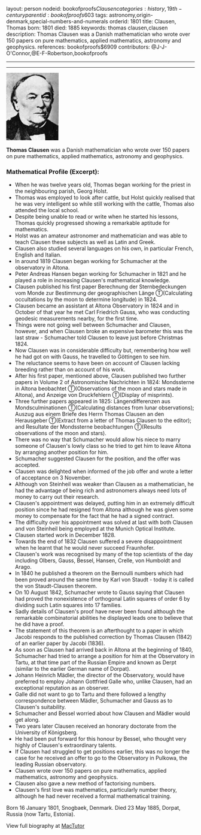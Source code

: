layout: person
nodeid: bookofproofs$Clausen
categories: history,19th-century
parentid: bookofproofs$603
tags: astronomy,origin-denmark,special-numbers-and-numerals
orderid: 1801
title: Clausen, Thomas
born: 1801
died: 1885
keywords: thomas clausen,clausen
description: Thomas Clausen was a Danish mathematician who wrote over 150 papers on pure mathematics, applied mathematics, astronomy and geophysics.
references: bookofproofs$6909
contributors: @J-J-O'Connor,@E-F-Robertson,bookofproofs

---



---

![Clausen.jpg](https://github.com/bookofproofs/bookofproofs.github.io/blob/main/_sources/_assets/images/portraits/Clausen.jpg?raw=true)

**Thomas Clausen** was a Danish mathematician who wrote over 150 papers on pure mathematics, applied mathematics, astronomy and geophysics.

### Mathematical Profile (Excerpt):
* When he was twelve years old, Thomas began working for the priest in the neighbouring parish, Georg Holst.
* Thomas was employed to look after cattle, but Holst quickly realised that he was very intelligent so while still working with the cattle, Thomas also attended the local school.
* Despite being unable to read or write when he started his lessons, Thomas quickly progressed showing a remarkable aptitude for mathematics.
* Holst was an amateur astronomer and mathematician and was able to teach Clausen these subjects as well as Latin and Greek.
* Clausen also studied several languages on his own, in particular French, English and Italian.
* In around 1819 Clausen began working for Schumacher at the observatory in Altona.
* Peter Andreas Hansen began working for Schumacher in 1821 and he played a role in increasing Clausen's mathematical knowledge.
* Clausen published his first paper Berechnung der Sternbedeckungen vom Monde zur Bestimmung der geographischen Länge Ⓣ(Calculating occultations by the moon to determine longitude) in 1824.
* Clausen became an assistant at Altona Observatory in 1824 and in October of that year he met Carl Friedrich Gauss, who was conducting geodesic measurements nearby, for the first time.
* Things were not going well between Schumacher and Clausen, however, and when Clausen broke an expensive barometer this was the last straw - Schumacher told Clausen to leave just before Christmas 1824.
* Now Clausen was in considerable difficulty but, remembering how well he had got on with Gauss, he travelled to Göttingen to see him.
* The reluctance seems to have been on account of Clausen lacking breeding rather than on account of his work.
* After his first paper, mentioned above, Clausen published two further papers in Volume 2 of Astronomische Nachrichten in 1824: Mondssterne in Altona beobachtet Ⓣ(Observations of  the moon and stars made in Altona), and Anzeige von Druckfehlern Ⓣ(Display of misprints).
* Three further papers appeared in 1825: Längendifferenzen aus Mondsculminationen Ⓣ(Calculating distances from lunar observations); Auszug aus einem Briefe des Herrn Thomas Clausen an den Herausgeber Ⓣ(Extract from a letter of Thomas Clausen to the editor); and Resultate der Mondssterne beobachtungen Ⓣ(Results observations of the moon and stars).
* There was no way that Schumacher would allow his niece to marry someone of Clausen's lowly class so he tried to get him to leave Altona by arranging another position for him.
* Schumacher suggested Clausen for the position, and the offer was accepted.
* Clausen was delighted when informed of the job offer and wrote a letter of acceptance on 3 November.
* Although von Steinheil was weaker than Clausen as a mathematician, he had the advantage of being rich and astronomers always need lots of money to carry out their research.
* Clausen's appointment was delayed, putting him in an extremely difficult position since he had resigned from Altona although he was given some money to compensate for the fact that he had a signed contract.
* The difficulty over his appointment was solved at last with both Clausen and von Steinheil being employed at the Munich Optical Institute.
* Clausen started work in December 1828.
* Towards the end of 1832 Clausen suffered a severe disappointment when he learnt that he would never succeed Fraunhofer.
* Clausen's work was recognised by many of the top scientists of the day including Olbers, Gauss, Bessel, Hansen, Crelle, von Humboldt and Arago.
* In 1840 he published a theorem on the Bernoulli numbers which had been proved around the same time by Karl von Staudt - today it is called the von Staudt-Clausen theorem.
* On 10 August 1842, Schumacher wrote to Gauss saying that Clausen had proved the nonexistence of orthogonal Latin squares of order 6 by dividing such Latin squares into 17 families.
* Sadly details of Clausen's proof have never been found although the remarkable combinatorial abilities he displayed leads one to believe that he did have a proof.
* The statement of this theorem is an afterthought to a paper in which Jacobi responds to the published correction by Thomas Clausen (1842) of an earlier paper by Jacobi (1836).
* As soon as Clausen had arrived back in Altona at the beginning of 1840, Schumacher had tried to arrange a position for him at the Observatory in Tartu, at that time part of the Russian Empire and known as Derpt (similar to the earlier German name of Dorpat).
* Johann Heinrich Mädler, the director of the Observatory, would have preferred to employ Johann Gottfried Galle who, unlike Clausen, had an exceptional reputation as an observer.
* Galle did not want to go to Tartu and there followed a lengthy correspondence between Mädler, Schumacher and Gauss as to Clausen's suitability.
* Schumacher and Bessel worried about how Clausen and Mädler would get along.
* Two years later Clausen received an honorary doctorate from the University of Königsberg.
* He had been put forward for this honour by Bessel, who thought very highly of Clausen's extraordinary talents.
* If Clausen had struggled to get positions earlier, this was no longer the case for he received an offer to go to the Observatory in Pulkowa, the leading Russian observatory.
* Clausen wrote over 150 papers on pure mathematics, applied mathematics, astronomy and geophysics.
* Clausen also gave a new method of factorising numbers.
* Clausen's first love was mathematics, particularly number theory, although he had never received a formal mathematical training.

Born 16 January 1801, Snogbaek, Denmark. Died 23 May 1885, Dorpat, Russia (now Tartu, Estonia).

View full biography at [MacTutor](https://mathshistory.st-andrews.ac.uk/Biographies/Clausen/)
